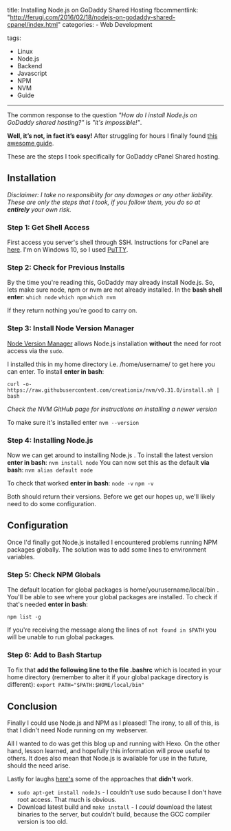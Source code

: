 title: Installing Node.js on GoDaddy Shared Hosting
fbcommentlink: "http://ferugi.com/2016/02/18/nodejs-on-godaddy-shared-cpanel/index.html"
categories:
    - Web Development

tags: 
- Linux
- Node.js
- Backend
- Javascript
- NPM
- NVM
- Guide
---

The common response to the question *"How do I install Node.js on GoDaddy shared hosting?"* is *"it's impossible!"*.

**Well, it’s not, in fact it’s easy!** After struggling for hours I finally found [this awesome guide](http://www.nearform.com/nodecrunch/nodejs-sudo-free/). 

These are the steps I took specifically for GoDaddy cPanel Shared hosting.
<!--more-->
## Installation
*Disclaimer: I take no responsiblity for any damages or any other liability. These are only the steps that I took, if you follow them, you do so at **entirely** your own risk.*

### Step 1: Get Shell Access
First access you server's shell through SSH. Instructions for cPanel are [here](https://uk.godaddy.com/help/enable-ssh-16102). I'm on Windows 10, so I used [PuTTY](http://www.chiark.greenend.org.uk/~sgtatham/putty/download.html).

### Step 2: Check for Previous Installs
By the time you're reading this, GoDaddy may already install Node.js. So, lets make sure node, npm or nvm are not already installed. In the **bash shell enter**:
`which node`
`which npm`
`which nvm`

If they return nothing you're good to carry on.

### Step 3: Install Node Version Manager
[Node Version Manager](https://github.com/creationix/nvm) allows Node.js installation **without** the need for root access via the `sudo`.

I installed this in my home directory i.e. /home/username/ to get here you can enter. 
To install **enter in bash**:

`curl -o- https://raw.githubusercontent.com/creationix/nvm/v0.31.0/install.sh | bash`

*Check the NVM GitHub page for instructions on installing a newer version*

To make sure it's installed enter
`nvm --version`

### Step 4: Installing Node.js
Now we can get around to installing Node.js .  To install the latest version **enter in bash**: 
`nvm install node`
You can now set this as the default **via bash**:
`nvm alias default node`

To check that worked **enter in bash**:
`node -v`
`npm -v`

Both should return their versions. Before we get our hopes up, we'll likely need to do some configuration.

## Configuration
Once I'd finally got Node.js installed I encountered problems running NPM 
packages globally. The solution was to add some lines to environment variables. 
### Step 5: Check NPM Globals
The default location for global packages is home/yourusername/local/bin . You'll be able to see where your global packages are installed. To check if that's needed **enter in bash**:

`npm list -g`

If you're receiving the message along the lines of `not found in $PATH` you will be unable to run global packages. 

### Step 6: Add to Bash Startup
To fix that **add the following line to the file .bashrc** which is located in your home directory (remember to alter it if your global package directory is different):
`export PATH="$PATH:$HOME/local/bin"`


## Conclusion
Finally I could use Node.js and NPM as I pleased! The irony, to all of this, is that I didn't need Node running on my webserver. 

All I wanted to do was get this blog up and running with Hexo. On the other hand, lesson learned, and hopefully this information will prove useful to others. It does also mean that Node.js is available for use in the future, should the need arise.

Lastly for laughs [here's](https://gist.github.com/isaacs/579814) some of the approaches that **didn't** work.
* `sudo apt-get install nodeJs` - I couldn't use sudo because I don't have root access. That much is obvious. 
* Download latest build and `make install` - I *could* download the latest binaries to the server, but couldn't build, because the GCC compiler version is too old.
